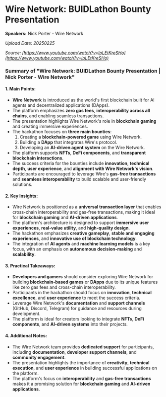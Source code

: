 # Wire Network: BUIDLathon Bounty Presentation

**Speakers:** Nick Porter - Wire Network


*Upload Date: 20250225*

*Source: [https://www.youtube.com/watch?v=lpLEtKreSHo](https://www.youtube.com/watch?v=lpLEtKreSHo)*

### Summary of "Wire Network: BUIDLathon Bounty Presentation | Nick Porter - Wire Network"

#### 1. Main Points:
   - **Wire Network** is introduced as the world's first blockchain built for AI agents and decentralized applications (DApps).
   - The platform emphasizes **zero gas fees**, **interoperability across all chains**, and enabling seamless transactions.
   - The presentation highlights Wire Network's role in **blockchain gaming** and creating immersive experiences.
   - The hackathon focuses on **three main bounties**:
     1. Creating a **blockchain-powered game** using Wire Network.
     2. Building a **DApp** that integrates Wire's protocol.
     3. Developing an **AI-driven agent system** on the Wire Network.
   - The platform supports **NFTs**, **DeFi components**, and **transparent blockchain interactions**.
   - The success criteria for the bounties include **innovation**, **technical depth**, **user experience**, and **alignment with Wire Network's vision**.
   - Participants are encouraged to leverage Wire's **gas-free transactions** and **seamless interoperability** to build scalable and user-friendly solutions.

#### 2. Key Insights:
   - Wire Network is positioned as a **universal transaction layer** that enables cross-chain interoperability and gas-free transactions, making it ideal for **blockchain gaming** and **AI-driven applications**.
   - The platform's architecture is designed to support **immersive user experiences**, **real-value utility**, and **high-quality design**.
   - The hackathon emphasizes **creative gameplay**, **stable and engaging experiences**, and **innovative use of blockchain technology**.
   - The integration of **AI agents** and **machine learning models** is a key focus, with an emphasis on **autonomous decision-making** and **scalability**.

#### 3. Practical Takeaways:
   - **Developers and gamers** should consider exploring Wire Network for building **blockchain-based games** or **DApps** due to its unique features like zero gas fees and cross-chain interoperability.
   - Participants in the hackathon should focus on **innovation**, **technical excellence**, and **user experience** to meet the success criteria.
   - Leverage Wire Network's **documentation** and **support channels** (GitHub, Discord, Telegram) for guidance and resources during development.
   - The platform is ideal for creators looking to integrate **NFTs**, **DeFi components**, and **AI-driven systems** into their projects.

#### 4. Additional Notes:
   - The Wire Network team provides **dedicated support** for participants, including **documentation**, **developer support channels**, and **community engagement**.
   - The presentation highlights the importance of **creativity**, **technical execution**, and **user experience** in building successful applications on the platform.
   - The platform's focus on **interoperability** and **gas-free transactions** makes it a promising solution for **blockchain gaming** and **AI-driven applications**.